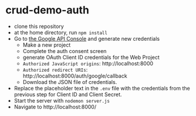 # crud-demo-auth
- clone this repository
- at the home directory, run `npm install`
- Go to [the Google API Console](https://console.cloud.google.com/) and generate new credentials
   - Make a new project
   - Complete the auth consent screen
   - generate OAuth Client ID credentials for the Web Project
   - `Authorized JavaScript origins`: http://localhost:8000
   - `Authorized redirect URIs`: http://localhost:8000/auth/google/callback
   - Download the JSON file of credentials.
- Replace the placeholder text in the `.env` file with the credentials from the previous step for Client ID and Client Secret.
- Start the server with `nodemon server.js`
- Navigate to http://localhost:8000/
